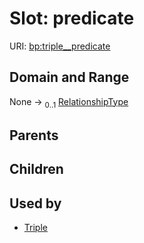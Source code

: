 
# Slot: predicate




URI: [bp:triple__predicate](http://w3id.org/ontogpt/biotic-interaction-templatetriple__predicate)


## Domain and Range

None &#8594;  <sub>0..1</sub> [RelationshipType](RelationshipType.md)

## Parents


## Children


## Used by

 * [Triple](Triple.md)
